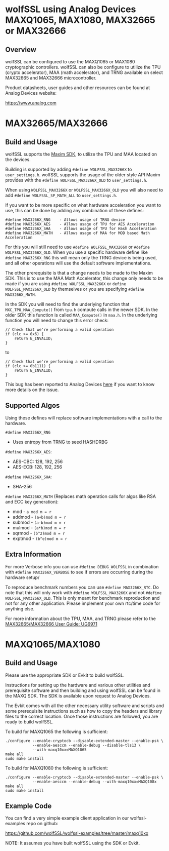 wolfSSL using Analog Devices MAXQ1065, MAX1080, MAX32665 or MAX32666
================================================

## Overview

wolfSSL can be configured to use the MAXQ1065 or MAX1080 cryptographic
controllers. wolfSSL can also be configure to utilize the TPU
(crypto accelerator), MAA (math accelerator), and TRNG available on select
MAX32665 and MAX32666 microcontroller.

Product datasheets, user guides and other resources can be found at
Analog Devices website:

https://www.analog.com

# MAX32665/MAX32666
## Build and Usage

wolfSSL supports the [Maxim SDK](https://github.com/analogdevicesinc/msdk), to
utilize the TPU and MAA located on the devices.

Building is supported by adding `#define WOLFSSL_MAX3266X` to `user_settings.h`.
wolfSSL supports the usage of the older style API Maxim provides with the
`#define WOLFSSL_MAX3266X_OLD` to `user_settings.h`.

When using `WOLFSSL_MAX3266X` or `WOLFSSL_MAX3266X_OLD` you will also need to
add `#define WOLFSSL_SP_MATH_ALL` to `user_settings.h`.

If you want to be more specific on what hardware acceleration you want to use,
this can be done by adding any combination of these defines:
```
#define MAX3266X_RNG    - Allows usage of TRNG device
#define MAX3266X_AES    - Allows usage of TPU for AES Acceleration
#define MAX3266X_SHA    - Allows usage of TPU for Hash Acceleration
#define MAX3266X_MATH   - Allows usage of MAA for MOD based Math Acceleration
```
For this you will still need to use `#define WOLFSSL_MAX3266X` or `#define WOLFSSL_MAX3266X_OLD`. When you use a specific hardware define like
`#define MAX3266X_RNG` this will mean only the TRNG device is being used, and
all other operations will use the default software implementations.

The other prerequisite is that a change needs to be made to the Maxim SDK. This
is to use the MAA Math Accelerator, this change only needs to be made if you are
using `#define WOLFSSL_MAX3266X` or `define WOLFSSL_MAX3266X_OLD` by themselves
or you are specifying `#define MAX3266X_MATH`.

In the SDK you will need to find the underlying function that
`MXC_TPU_MAA_Compute()` from `tpu.h` compute calls in the newer SDK. In the
older SDK this function is called `MAA_Compute()` in `maa.h`. In the underlying
function you will need to change this error check:

```
// Check that we're performing a valid operation
if (clc >= 0x6) {
    return E_INVALID;
}
```
to
```
// Check that we're performing a valid operation
if (clc >= 0b1111) {
    return E_INVALID;
}
```

This bug has been reported to Analog Devices
[here](https://github.com/analogdevicesinc/msdk/issues/1089)
if you want to know more details on the issue.


## Supported Algos
Using these defines will replace software implementations with a call to the
hardware.

`#define MAX3266X_RNG`
- Uses entropy from TRNG to seed HASHDRBG

`#define MAX3266X_AES`:

- AES-CBC: 128, 192, 256
- AES-ECB: 128, 192, 256

`#define MAX3266X_SHA`:

- SHA-256

`#define MAX3266X_MATH` (Replaces math operation calls for algos
like RSA and ECC key generation):

- mod -     `a mod m = r`
- addmod - `(a+b)mod m = r`
- submod - `(a-b)mod m = r`
- mulmod - `(a*b)mod m = r`
- sqrmod - `(b^2)mod m = r`
- exptmod - `(b^e)mod m = r`

## Extra Information
For more Verbose info you can use `#define DEBUG_WOLFSSL` in combination with
`#define MAX3266X_VERBOSE` to see if errors are occurring during the hardware
setup/

To reproduce benchmark numbers you can use `#define MAX3266X_RTC`.
Do note that this will only work with `#define WOLFSSL_MAX3266X` and not
`#define WOLFSSL_MAX3266X_OLD`. This is only meant for benchmark reproduction
and not for any other application. Please implement your own rtc/time code for
anything else.

For more information about the TPU, MAA, and TRNG please refer to the
[MAX32665/MAX32666 User Guide: UG6971](https://www.analog.com/media/en/technical-documentation/user-guides/max32665max32666-user-guide.pdf)

# MAXQ1065/MAX1080
## Build and Usage

Please use the appropriate SDK or Evkit to build wolfSSL.

Instructions for setting up the hardware and various other utilities and
prerequisite software and then building and using wolfSSL can be found in the
MAXQ SDK. The SDK is available upon request to Analog Devices.

The Evkit comes with all the other necessary utility software and scripts and
some prerequisite instructions such as how to copy the headers and library
files to the correct location. Once those instructions are followed, you are
ready to build wolfSSL.

To build for MAXQ1065 the following is sufficient:

```
./configure --enable-cryptocb --disable-extended-master --enable-psk \
            --enable-aesccm --enable-debug --disable-tls13 \
            --with-maxq10xx=MAXQ1065
make all
sudo make install
```
To build for MAXQ1080 the following is sufficient:

```
./configure --enable-cryptocb --disable-extended-master --enable-psk \
            --enable-aesccm --enable-debug --with-maxq10xx=MAXQ108x
make all
sudo make install
```

## Example Code

You can find a very simple example client application in our wolfssl-examples
repo on github:

https://github.com/wolfSSL/wolfssl-examples/tree/master/maxq10xx

NOTE: It assumes you have built wolfSSL using the SDK or Evkit.

